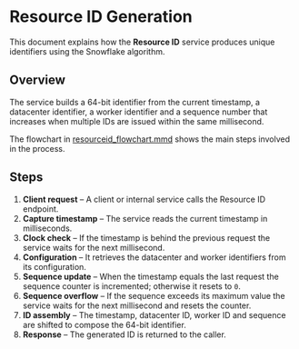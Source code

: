 # Resource ID Generation

This document explains how the **Resource ID** service produces unique identifiers using the Snowflake algorithm.

## Overview
The service builds a 64-bit identifier from the current timestamp, a datacenter identifier, a worker identifier and a sequence number that increases when multiple IDs are issued within the same millisecond.

The flowchart in [resourceid_flowchart.mmd](resourceid_flowchart.mmd) shows the main steps involved in the process.

## Steps
1. **Client request** – A client or internal service calls the Resource ID endpoint.
2. **Capture timestamp** – The service reads the current timestamp in milliseconds.
3. **Clock check** – If the timestamp is behind the previous request the service waits for the next millisecond.
4. **Configuration** – It retrieves the datacenter and worker identifiers from its configuration.
5. **Sequence update** – When the timestamp equals the last request the sequence counter is incremented; otherwise it resets to `0`.
6. **Sequence overflow** – If the sequence exceeds its maximum value the service waits for the next millisecond and resets the counter.
7. **ID assembly** – The timestamp, datacenter ID, worker ID and sequence are shifted to compose the 64-bit identifier.
8. **Response** – The generated ID is returned to the caller.
